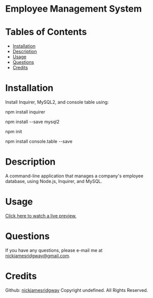 
# Employee Management System
# Tables of Contents
* [Installation](#installation)
* [Description](#description)
* [Usage](#usage)
* [Questions](#questions)
* [Credits](#credits)
# Installation
Install Inquirer, MySQL2, and console table using:

npm install inquirer

npm install --save mysql2

npm init

npm install console.table --save

# Description
A command-line application that manages a company's employee database, using Node.js, Inquirer, and MySQL.
# Usage
[Click here to watch a live preview.](https://dreamwithin.us/employee_management_system.mp4)
# Questions
If you have any questions, please e-mail me at nickjamesridgway@gmail.com.
# Credits
Github: [nickjamesridgway](https://github.com/nickjamesridgway/)
Copyright undefined. All Rights Reserved.